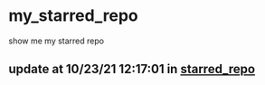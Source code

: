 # my_starred_repo
show me my starred repo

update at 10/23/21 12:17:01 in [starred_repo](./index.html)
---

